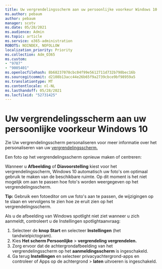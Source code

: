 ```yaml
---
title: Uw vergrendelingsscherm aan uw persoonlijke voorkeur Windows 10
ms.author: pebaum
author: pebaum
manager: scotv
ms.date: 05/28/2021
ms.audience: Admin
ms.topic: article
ms.service: o365-administration
ROBOTS: NOINDEX, NOFOLLOW
localization_priority: Priority
ms.collection: Adm_O365
ms.custom:
- "9787"
- "9005401"
ms.openlocfilehash: 8b68237078cbc04f99e5612711d732b798bec16b
ms.sourcegitcommit: d2108b13acc44e26b65f9a2739cbce9bf98959a5
ms.translationtype: MT
ms.contentlocale: nl-NL
ms.lasthandoff: 05/28/2021
ms.locfileid: "52731425"
---
```

# <a name="personalize-your-lock-screen-in-windows-10"></a>Uw vergrendelingsscherm aan uw persoonlijke voorkeur Windows 10

Zie Uw vergrendelingsscherm personaliseren voor meer informatie over het personaliseren van uw [vergrendelingsscherm.](https://support.microsoft.com/windows/personalize-your-lock-screen-81dab9b0-35cf-887c-84a0-6de8ef72bea0)

Een foto op het vergrendelingsscherm opnieuw maken of centreren:

Wanneer u **Afbeelding** of **Diavoorstelling** kiest voor het vergrendelingsscherm, Windows 10 automatisch uw foto's om optimaal gebruik te maken van de beschikbare ruimte. Op dit moment is het niet mogelijk om aan te passen hoe foto's worden weergegeven op het vergrendelingsscherm.

**Tip:** Gebruik een fotoeditor om uw foto's aan te passen, de wijzigingen op te slaan en vervolgens te zien hoe ze eruit zien op het vergrendelingsscherm.

Als u de afbeelding van Windows spotlight niet ziet wanneer u zich aanmeldt, controleert u de Instellingen spotlightaanvraag: 

1. Selecteer de **knop Start** en selecteer **Instellingen** (het tandwielpictogram).
1. Kies **Het scherm Persoonlijke**  >  **vergrendeling vergrendelen.**
1. Zorg ervoor dat de achtergrondafbeelding van het vergrendelingsscherm op het **aanmeldingsscherm** is ingeschakeld.
1. Ga terug **Instellingen** en selecteer privacyachtergrond-apps en controleer of Apps op de achtergrond  >   **laten** uitvoeren is ingeschakeld.